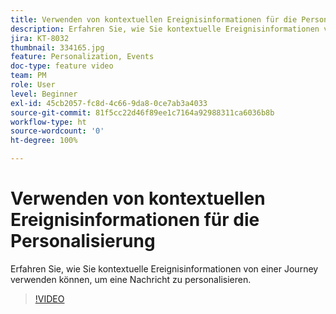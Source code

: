 ```yaml
---
title: Verwenden von kontextuellen Ereignisinformationen für die Personalisierung
description: Erfahren Sie, wie Sie kontextuelle Ereignisinformationen von einer Journey verwenden können, um eine Nachricht zu personalisieren.
jira: KT-8032
thumbnail: 334165.jpg
feature: Personalization, Events
doc-type: feature video
team: PM
role: User
level: Beginner
exl-id: 45cb2057-fc8d-4c66-9da8-0ce7ab3a4033
source-git-commit: 81f5cc22d46f89ee1c7164a92988311ca6036b8b
workflow-type: ht
source-wordcount: '0'
ht-degree: 100%

---
```


# Verwenden von kontextuellen Ereignisinformationen für die Personalisierung

Erfahren Sie, wie Sie kontextuelle Ereignisinformationen von einer Journey verwenden können, um eine Nachricht zu personalisieren.

>[!VIDEO](https://video.tv.adobe.com/v/334165?quality=12&learn=on)
